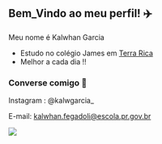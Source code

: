 ## Bem_Vindo ao meu perfil! ✈️

Meu nome é Kalwhan Garcia
- Estudo no colégio James em [Terra Rica](https://www.viajeparana.com/sites/viaje-parana/arquivos_restritos/files/imagem/2019-05/cidade.jpg)
- Melhor a cada dia !!

### Converse comigo 📧  

Instagram : @kalwgarcia_

E-mail: kalwhan.fegadoli@escola.pr.gov.br

![](https://s2-oglobo.glbimg.com/Ba29xggZMwbpbZ4t1PDuHrxhb1s=/0x0:3800x5700/984x0/smart/filters:strip_icc()/i.s3.glbimg.com/v1/AUTH_da025474c0c44edd99332dddb09cabe8/internal_photos/bs/2024/O/W/1mee1mQsWKnr3czBaFjA/107624842-sc-exclusivo-rio-de-janeiro-rj-08-07-2024-gravacao-de-poesia-acustica-com-participacao-da.jpg)
